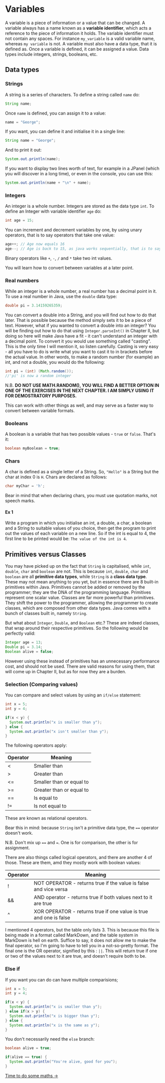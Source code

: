 Variables
===

A variable is a piece of information or a value that can be changed. A variable always has a name known as a **variable identifier**, which acts a reference to the piece of information it holds. The variable identifier must not contain any spaces. For instance `my_variable` is a valid variable name, whereas `my variable` is not. A variable must also have a data type, that it is defined as. Once a variable is defined, it can be assigned a value. Data types include integers, strings, booleans, etc.

## Data types

### Strings
A string is a series of characters. To define a string called `name` do:

```java
String name;
```

Once `name` is defined, you can assign it to a value:

```java
name = "George";
```

If you want, you can define it and initialise it in a single line:

```java
String name = "George";
```

And to print it out:

```java
System.out.println(name);
```

If you want to display two lines worth of text, for example in a JPanel (which you will discover in a long time), or even in the console, you can use this:

```java
System.out.println(name + "\n" + name);
```

### Integers
An integer is a whole number. Integers are stored as the data type `int`. To define an Integer with variable identifier `age` do:

```java
int age = 15;
```

You can increment and decrement variables by one, by using unary operators, that is to say operators that take one value:

```java
age++; // Age now equals 16
age--; // Age is back to 15, as java works sequentially, that is to say, line-by-line.
```

Binary operators like `+`, `-`, `/` and `*` take two int values.

You will learn how to convert between variables at a later point.

### Real numbers
While an integer is a whole number, a real number has a decimal point in it. To use a real number in Java, use the `double` data type:

```java
double pi = 3.14159265359;
```

You can convert a double into a String, and you will find out how to do that later. That is possible because the method simply sets it to be a piece of text. However, what if you wanted to convert a double into an integer? You will be finding out how to do that using `Integer.parseInt()` in Chapter II, but doing so here will make Java have a fit - it can't understand an integer with a decimal point. To convert it you would use something called "casting". This is the only time I will mention it, so listen carefully. Casting is very easy - all you have to do is write what you want to cast it to in brackets before the actual value. In other words, to make a random number (for example) an int, and not a double,  you would do the following:

```java
int pi = (int) (Math.random());
//'pi' is now a random integer
```

N.B. **DO NOT USE MATH.RANDOM(), YOU WILL FIND A BETTER OPTION IN ONE OF THE EXERCISES IN THE NEXT CHAPTER. I AM SIMPLY USING IT FOR DEMOSTRATORY PURPOSES.**

This can work with other things as well, and may serve as a faster way to convert between variable formats.

### Booleans
A boolean is a variable that has two possible values - `true` or `false`. That's it:

```java
boolean myBoolean = true;
```

### Chars
A char is defined as a single letter of a String. So, `"Hello"` is a String but the char at index 0 is `H`. Chars are declared as follows:

```java
char myChar = 'h';
```

Bear in mind that when declaring chars, you must use quotation marks, not speech marks.

#### Ex 1
Write a program in which you initialise an int, a double, a char, a boolean and a String to suitable values of you choice, then get the program to print out the values of each variable on a new line. So if the int is equal to 4, the first line to be printed would be:
`The value of the int is 4`.

## Primitives versus Classes
You may have picked up on the fact that `String` is capitalised, while `int`, `double`, `char` and `boolean` are not. This is because `int`, `double`, `char` and `boolean` are all **primitive data types**, while  `String` is a **class data type**. These may not mean anything to you yet, but in essence there are 8 built-in primitives within Java. Primitives cannot be added or removed by the programmer; they are the DNA of the programming language. Primitives represent one scalar value. Classes are far more powerful than primitives. They shift the power to the programmer, allowing the programmer to create classes, which are composed from other data types. Java comes with a bunch of classes built in, namely `String`.

But what about `Integer`, `Double`, and `Boolean` etc.? These are indeed classes, that wrap around their respective primitives. So the following would be perfectly valid:

```java
Integer age = 13;
Double pi = 3.14;
Boolean alive = false;
```

However using these instead of primitives has an unnecessary performance cost, and should not be used. There are valid reasons for using them, that will come up in Chapter II, but as for now they are a burden. 

### Selection (Comparing values)
You can compare and select values by using an `if/else` statement: 

```java
int x = 5;
int y = 4;

if(x < y) {
  System.out.println("x is smaller than y");
} else {
  System.out.println("x isn't smaller than y");
}
```

The following operators apply:

| Operator        | Meaning           |
| ------------- |-------------| 
| <    | Smaller than | 
| >  | Greater than    |   
| <=  | Smaller than or equal to  |   
| >=  | Greater than or equal to  |
| == | Is equal to    | 
| != | Is not equal to  |

These are known as relational operators. 

Bear this in mind: because `String` isn't a primitive data type, the `==` operator doesn't work.

N.B. Don't mix up `==` and `=`. One is for comparison, the other is for assignment.

There are also things called logical operators, and there are another 4 of those. These are them, amd they mostly work with boolean values:

| Operator        | Meaning
| ------------- |-------------|
| !    | NOT OPERATOR - returns true if the value is false and vice versa |
| && | AND operator - returns true if both values next to it are true |
| ^  | XOR OPERATOR - returns true if one value is true and one is false |

I mentioned 4 operators, but the table only lists 3. This is because this file is being made in a format called MarkDown, and the table system in MarkDown is hell on earth. Suffice to say, it does not allow me to make the final operator, so I'm going to have to tell you in a not-so-pretty format. The final one is the OR operator, signified by this : `||`. This will return true if one or two of the values next to it are true, and doesn't require both to be.

### Else if 
If you want you can do can have multiple comparisions;

```java
int x = 5;
int y = 4;

if(x < y) {
  System.out.println("x is smaller than y");
} else if(x > y) {
  System.out.println("x is bigger than y");
} else {
  System.out.println("x is the same as y");
}
```

You don't necessarily need the `else` branch:
```java
boolean alive = true;

if(alive == true) {
  System.out.println("You're alive, good for you");
}
```

[Time to do some maths &rarr;](./Part-IV:-Arithmetic.html)
